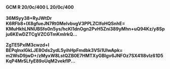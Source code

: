 #### GCM R 20/0c/400 L 20/0c/400
**36MSyy38+RyJWtDr**<br/>**K6RFb8+lX8gfueJN7Rt0MeIvbvgV3PPLZClfoHQSnhE=**<br/>**KMuHkhLNNUBSfo0n5ys/hcKI1dnOgn2PvH5Zni389yMhn+uQ94Kz/y8Spju6KEwDZTCgVZCGTmKmIrkQ...**<br/><br/>
**ZgTE5PxIM3cwzd+I**<br/>**BEPqlnxlGkLJE8Ods2ydL5yihHpFmdbk3VSi1UlwApk=**<br/>**m2WsD9jwD+/zMyxW8LstQZB0E7HMTXyGBlgv6JNFOz7SX41I8vlz61D5KqP4MrSLfyE89oUqM2vekflP...**